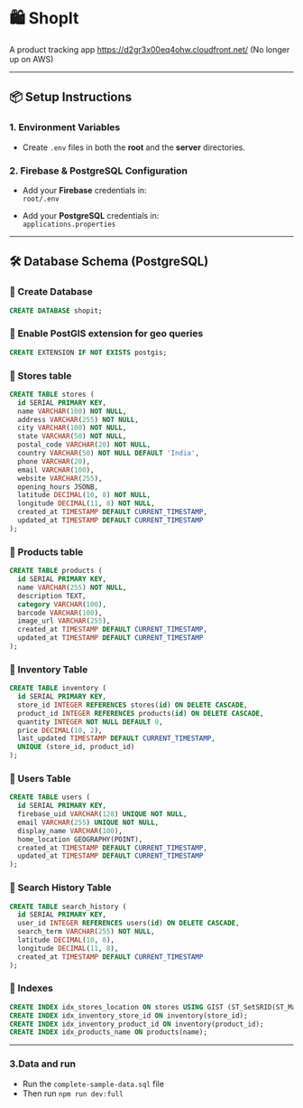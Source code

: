# 🛍️ ShopIt

A product tracking app
https://d2gr3x00eq4ohw.cloudfront.net/ (No longer up on AWS)

---

## 📦 Setup Instructions

### 1. Environment Variables

- Create `.env` files in both the **root** and the **server** directories.

### 2. Firebase & PostgreSQL Configuration

- Add your **Firebase** credentials in:  
  `root/.env`

- Add your **PostgreSQL** credentials in:  
  `applications.properties`

---

## 🛠️ Database Schema (PostgreSQL)

### 🔸 Create Database
```sql
CREATE DATABASE shopit;
```

### 🔸 Enable PostGIS extension for geo queries
```sql
CREATE EXTENSION IF NOT EXISTS postgis;
```

### 🔸 Stores table
```sql
CREATE TABLE stores (
  id SERIAL PRIMARY KEY,
  name VARCHAR(100) NOT NULL,
  address VARCHAR(255) NOT NULL,
  city VARCHAR(100) NOT NULL,
  state VARCHAR(50) NOT NULL,
  postal_code VARCHAR(20) NOT NULL,
  country VARCHAR(50) NOT NULL DEFAULT 'India',
  phone VARCHAR(20),
  email VARCHAR(100),
  website VARCHAR(255),
  opening_hours JSONB,
  latitude DECIMAL(10, 8) NOT NULL,
  longitude DECIMAL(11, 8) NOT NULL,
  created_at TIMESTAMP DEFAULT CURRENT_TIMESTAMP,
  updated_at TIMESTAMP DEFAULT CURRENT_TIMESTAMP
);
```

### 🔸 Products table
```sql
CREATE TABLE products (
  id SERIAL PRIMARY KEY,
  name VARCHAR(255) NOT NULL,
  description TEXT,
  category VARCHAR(100),
  barcode VARCHAR(100),
  image_url VARCHAR(255),
  created_at TIMESTAMP DEFAULT CURRENT_TIMESTAMP,
  updated_at TIMESTAMP DEFAULT CURRENT_TIMESTAMP
);
```

### 🔸 Inventory Table
```sql
CREATE TABLE inventory (
  id SERIAL PRIMARY KEY,
  store_id INTEGER REFERENCES stores(id) ON DELETE CASCADE,
  product_id INTEGER REFERENCES products(id) ON DELETE CASCADE,
  quantity INTEGER NOT NULL DEFAULT 0,
  price DECIMAL(10, 2),
  last_updated TIMESTAMP DEFAULT CURRENT_TIMESTAMP,
  UNIQUE (store_id, product_id)
);
```

### 🔸 Users Table
```sql
CREATE TABLE users (
  id SERIAL PRIMARY KEY,
  firebase_uid VARCHAR(128) UNIQUE NOT NULL,
  email VARCHAR(255) UNIQUE NOT NULL,
  display_name VARCHAR(100),
  home_location GEOGRAPHY(POINT),
  created_at TIMESTAMP DEFAULT CURRENT_TIMESTAMP,
  updated_at TIMESTAMP DEFAULT CURRENT_TIMESTAMP
);
```

### 🔸 Search History Table
```sql
CREATE TABLE search_history (
  id SERIAL PRIMARY KEY,
  user_id INTEGER REFERENCES users(id) ON DELETE CASCADE,
  search_term VARCHAR(255) NOT NULL,
  latitude DECIMAL(10, 8),
  longitude DECIMAL(11, 8),
  created_at TIMESTAMP DEFAULT CURRENT_TIMESTAMP
);
```

### 🔸 Indexes
```sql
CREATE INDEX idx_stores_location ON stores USING GIST (ST_SetSRID(ST_MakePoint(longitude, latitude), 4326));
CREATE INDEX idx_inventory_store_id ON inventory(store_id);
CREATE INDEX idx_inventory_product_id ON inventory(product_id);
CREATE INDEX idx_products_name ON products(name);
```
---
### 3.Data and run
- Run the `complete-sample-data.sql` file
- Then run `npm run dev:full`




